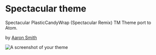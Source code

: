 # Spectacular theme

Spectacular PlasticCandyWrap (Spectacular Remix) TM Theme port to Atom.

by [Aaron Smith](http://gngrwzrd.com/)

![A screenshot of your theme](https://db.tt/anvQ4G2E)
